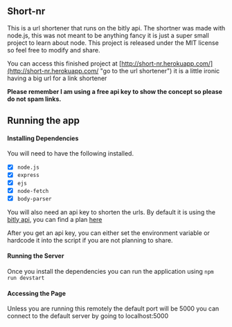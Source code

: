 ## Short-nr

This is a url shortener that runs on the bitly api. The shortner was made with node.js, this was not meant to be anything fancy it is just a super small project to learn about node. This project is released under the MIT license so feel free to modify and share.

You can access this finished project at [http://short-nr.herokuapp.com/](http://short-nr.herokuapp.com/ "go to the url shortener")
it is a little ironic having a big url for a link shortener

**Please remember I am using a free api key to show the concept so please do not spam links.**

## Running the app

#### Installing Dependencies

You will need to have the following installed.

* [x] `node.js`
* [x] `express`
* [x] `ejs`
* [x] `node-fetch`
* [x] `body-parser`

You will also need an api key to shorten the urls. By default it is using the [bitly api](https://dev.bitly.com/ "bitly api"), you can find a plan [here](https://bitly.com/pages/pricing/v1?utm_content=pricing&utm_source=organic&utm_medium=dev-site&utm_campaign=website&utm_cta=web2-blank-pricing-dev-site-getstarted-getenterprise-getenterprise "get a plan")

After you get an api key, you can either set the environment variable or hardcode it into the script if you are not planning to share.

#### Running the Server

Once you install the dependencies you can run the application using 
`npm run devstart`

#### Accessing the Page

Unless you are running this remotely the default port will be 5000
you can connect to the default server by going to localhost:5000
